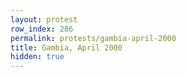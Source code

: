 ```yaml
---
layout: protest
row_index: 286
permalink: protests/gambia-april-2000
title: Gambia, April 2000
hidden: true
---
```

